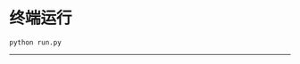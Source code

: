 # 终端运行

```shell
python run.py
```
***************************************************************************************************************************************************************************************************************************************************************************************************************************************************************************************************************************************************************************************************************************************************************************************************************************************************************************************************************************************************************************************************************************************